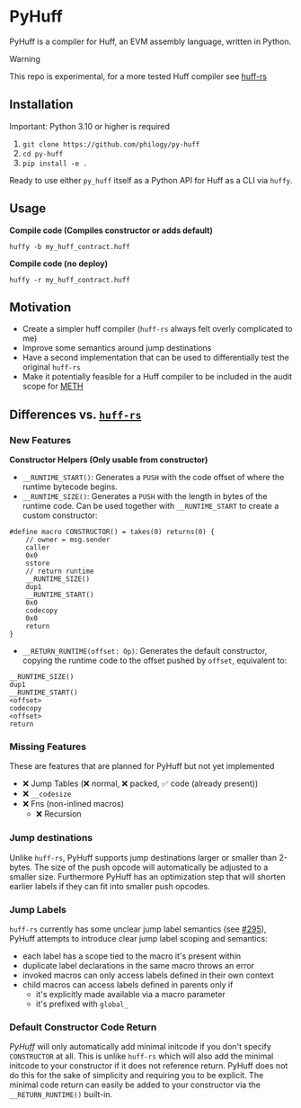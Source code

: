 # PyHuff

PyHuff is a compiler for Huff, an EVM assembly language, written in Python.

> [!WARNING]
> This repo is experimental, for a more tested Huff compiler see [huff-rs](https://github.com/huff-language/huff-rs)

## Installation

Important: Python 3.10 or higher is required

1. `git clone https://github.com/philogy/py-huff`
2. `cd py-huff`
3. `pip install -e .`

Ready to use either `py_huff` itself as a Python API for Huff as a CLI via `huffy`.

## Usage

**Compile code (Compiles constructor or adds default)**
```
huffy -b my_huff_contract.huff
```

**Compile code (no deploy)**
```
huffy -r my_huff_contract.huff
```

## Motivation

- Create a simpler huff compiler (`huff-rs` always felt overly complicated to me)
- Improve some semantics around jump destinations
- Have a second implementation that can be used to differentially test the original `huff-rs`
- Make it potentially feasible for a Huff compiler to be included in the audit scope for
  [METH](https://github.com/philogy/meth-weth)

## Differences vs. [`huff-rs`](https://github.com/huff-language/huff-rs/)

### New Features
**Constructor Helpers (Only usable from constructor)**
- `__RUNTIME_START()`: Generates a `PUSH` with the code offset of where the runtime bytecode begins.
- `__RUNTIME_SIZE()`: Generates a `PUSH` with the length in bytes of the runtime code. Can be used
  together with `__RUNTIME_START` to create a custom constructor:

```
#define macro CONSTRUCTOR() = takes(0) returns(0) {
    // owner = msg.sender
    caller
    0x0
    sstore
    // return runtime
    __RUNTIME_SIZE()
    dup1
    __RUNTIME_START()
    0x0
    codecopy
    0x0
    return
}
```
- `__RETURN_RUNTIME(offset: Op)`: Generates the default constructor, copying the runtime code to the
  offset pushed by `offset`, equivalent to:
```
__RUNTIME_SIZE()
dup1
__RUNTIME_START()
<offset>
codecopy
<offset>
return
```

### Missing Features
These are features that are planned for PyHuff but not yet implemented
- ❌ Jump Tables (❌ normal, ❌ packed, ✅ code (already present))
- ❌ `__codesize`
- ❌ Fns (non-inlined macros)
    - ❌ Recursion


### Jump destinations
Unlike `huff-rs`, PyHuff supports jump destinations larger or smaller than 2-bytes. The size of
the push opcode will automatically be adjusted to a smaller size. Furthermore PyHuff has an
optimization step that will shorten earlier labels if they can fit into smaller push opcodes.

### Jump Labels
`huff-rs` currently has some unclear jump label semantics (see [#295](https://github.com/huff-language/huff-rs/issues/295)), PyHuff attempts to introduce clear jump label scoping and semantics:

- each label has a scope tied to the macro it's present within
- duplicate label declarations in the same macro throws an error
- invoked macros can only access labels defined in their own context
- child macros can access labels defined in parents only if
  - it's explicitly made available via a macro parameter
  - it's prefixed with `global_`

### Default Constructor Code Return

_PyHuff_ will only automatically add minimal initcode if you don't specify `CONSTRUCTOR` at all. This
is unlike `huff-rs` which will also add the minimal initcode to your constructor if it does not
reference return. PyHuff does not do this for the sake of simplicity and requiring you to be
explicit. The minimal code return can easily be added to your constructor via the
`__RETURN_RUNTIME()` built-in.
